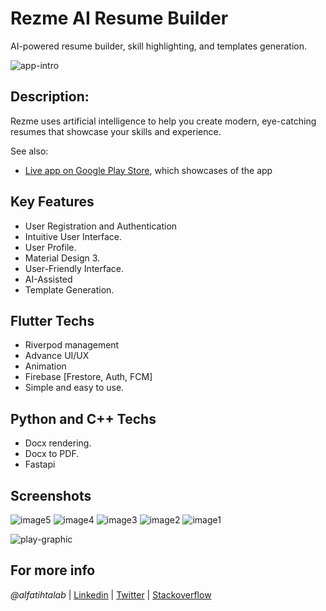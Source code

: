 # Rezme AI Resume Builder
AI-powered resume builder, skill highlighting, and templates generation.



![app-intro](https://github.com/alfatihtalab/rezme/assets/35189369/c4099740-a117-4fbf-9eeb-149fd08f3a19)


## Description:

Rezme uses artificial intelligence to help you create modern, eye-catching resumes that showcase your skills and experience. 

See also:

- [Live app on Google Play Store](https://play.google.com/store/apps/details?id=click.profilein.profile_in), which showcases of the app

## Key Features

- User Registration and Authentication
- Intuitive User Interface.
- User Profile.
- Material Design 3.
- User-Friendly Interface.
- AI-Assisted
- Template Generation.


## Flutter Techs
- Riverpod management
- Advance UI/UX
- Animation
- Firebase [Frestore, Auth, FCM]
- Simple and easy to use.

## Python and C++ Techs
- Docx rendering.
- Docx to PDF. 
- Fastapi

## Screenshots
![image5](https://github.com/alfatihtalab/rezme/assets/35189369/7002d622-5989-4e3b-8f87-568e66890587)
![image4](https://github.com/alfatihtalab/rezme/assets/35189369/c9905f68-9b67-4381-bb74-278a9d28d8a3)
![image3](https://github.com/alfatihtalab/rezme/assets/35189369/5313c32e-de15-4ea8-811b-39294b62e303)
![image2](https://github.com/alfatihtalab/rezme/assets/35189369/9bd65753-bf27-4ea3-b8cd-d41883952c40)
![image1](https://github.com/alfatihtalab/rezme/assets/35189369/64967a3c-f3f0-4807-a242-141a6292d317)



![play-graphic](https://github.com/alfatihtalab/rezme/assets/35189369/bbdf32a1-ad9c-41a5-850d-546c11ab920d)

## For more info

_@alfatihtalab_ |
[Linkedin](https://www.linkedin.com/in/alfatihtalab/) |
[Twitter](https://twitter.com/alfatihtalab) |
[Stackoverflow](https://stackoverflow.com/users/9351052/alfatih-eltayeb)

